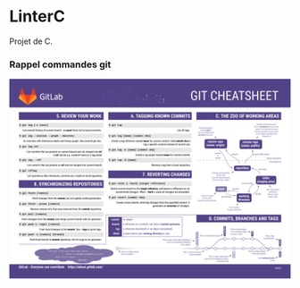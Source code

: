 # LinterC
Projet de C.

### Rappel commandes git

![image de commandes git](img/git-cheatsheet-2.png)

